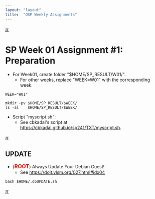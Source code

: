 ```yaml
---
layout: "layout"
title:  "OSP Weekly Assignments"
---
```


[&#x213C;](#idxXXX)<br id="idx000">
# SP Week 01 Assignment #1: Preparation

* For Week01, create folder "$HOME/SP_RESULT/W01/".
  * For other weeks, replace "WEEK=W01" with the corresponding week.

```
WEEK="W01"

```

```
mkdir -pv $HOME/SP_RESULT/$WEEK/
ls -al    $HOME/SP_RESULT/$WEEK/

```

* Script "myscript.sh":
  * See cbkadal's script at <https://cbkadal.github.io/sp241/TXT/myscript.sh>.

[&#x213C;](#)<br id="idx02">
## UPDATE
* (<span style="color:red; font-weight:bold; font-size:larger;">ROOT</span>)
  Always Update Your Debian Guest!
  * See <https://doit.vlsm.org/027.html#idx04>

```
bash $HOME/.doUPDATE.sh

```

[&#x213C;](#)<br id="idxXXX"><br>

